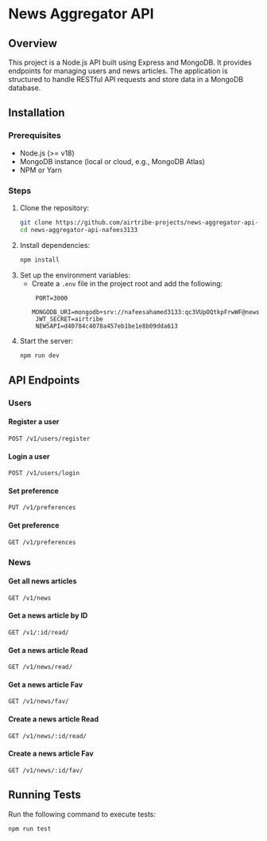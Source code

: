 # News Aggregator API

## Overview
This project is a Node.js API built using Express and MongoDB. It provides endpoints for managing users and news articles. The application is structured to handle RESTful API requests and store data in a MongoDB database.

## Installation

### Prerequisites
- Node.js (>= v18)
- MongoDB instance (local or cloud, e.g., MongoDB Atlas)
- NPM or Yarn

### Steps
1. Clone the repository:
   ```sh
   git clone https://github.com/airtribe-projects/news-aggregator-api-nafees3133.git
   cd news-aggregator-api-nafees3133
   ```
2. Install dependencies:
   ```sh
   npm install
   ```
3. Set up the environment variables:
   - Create a `.env` file in the project root and add the following:
     ```env
      PORT=3000
      MONGODB_URI=mongodb+srv://nafeesahamed3133:qc3VUpOQtkpFrwWF@newsaggrigatorcluster.wwgks.mongodb.net/news
      JWT_SECRET=airtribe
      NEWSAPI=d40784c4078a457eb1be1e8b09dda613
     ```
4. Start the server:
   ```sh
   npm run dev
   ```

## API Endpoints

### Users
#### Register a user
```http
POST /v1/users/register
```
#### Login a user
```http
POST /v1/users/login
```
#### Set preference
```http
PUT /v1/preferences
```
#### Get preference
```http
GET /v1/preferences
```

### News
#### Get all news articles
```http
GET /v1/news
```
#### Get a news article by ID
```http
GET /v1/:id/read/
```
#### Get a news article Read
```http
GET /v1/news/read/
```
#### Get a news article Fav
```http
GET /v1/news/fav/
```
#### Create a news article Read
```http
GET /v1/news/:id/read/
```
#### Create a news article Fav
```http
GET /v1/news/:id/fav/
```

## Running Tests
Run the following command to execute tests:
```sh
npm run test
```



